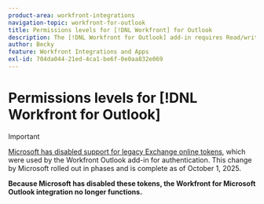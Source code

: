 ```yaml
---
product-area: workfront-integrations
navigation-topic: workfront-for-outlook
title: Permissions levels for [!DNL Workfront] for Outlook
description: The [!DNL Workfront for Outlook] add-in requires Read/write mailbox access. The [!DNL Workfront for Outlook] integration requires the highest level permissions because it has the functionality to download email attachments from the Outlook exchange server and upload them to [!DNL Workfront], when the user submits a Request from an email that has attachments.
author: Becky
feature: Workfront Integrations and Apps
exl-id: 704da044-21ed-4ca1-be6f-0e0aa832e069
---
```

# Permissions levels for [!DNL Workfront for Outlook]

>[!IMPORTANT]
>
>[Microsoft has disabled support for legacy Exchange online tokens](https://learn.microsoft.com/en-us/office/dev/add-ins/outlook/faq-nested-app-auth-outlook-legacy-tokens), which were used by the Workfront Outlook add-in for authentication. This change by Microsoft rolled out in phases and is complete as of October 1, 2025.
>
>**Because Microsoft has disabled these tokens, the Workfront for Microsoft Outlook integration no longer functions.** 

